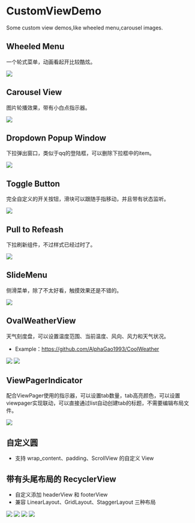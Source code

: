 # CustomViewDemo
Some custom view demos,like wheeled menu,carousel images.

## Wheeled Menu

一个轮式菜单，动画看起开比较酷炫。

![](http://oa3wvfmvl.bkt.clouddn.com/GIF.gif)

## Carousel View

图片轮播效果，带有小白点指示器。

![](http://oa3wvfmvl.bkt.clouddn.com/dsdsdsdGIF.gif)

## Dropdown Popup Window

下拉弹出窗口，类似于qq的登陆框，可以删除下拉框中的item。

![](http://oa3wvfmvl.bkt.clouddn.com/popupwindow.gif)

## Toggle Button

完全自定义的开关按钮，滑块可以跟随手指移动，并且带有状态监听。

![](http://oa3wvfmvl.bkt.clouddn.com/toggle.gif)

## Pull to Refeash

下拉刷新组件，不过样式已经过时了。

![](http://oa3wvfmvl.bkt.clouddn.com/pulltorefeash.gif)

## SlideMenu

侧滑菜单，除了不太好看，触摸效果还是不错的。

![](http://oa3wvfmvl.bkt.clouddn.com/SlideMenu.gif)

## OvalWeatherView

天气刻度盘，可以设置温度范围、当前温度、风向、风力和天气状况。
- Example：https://github.com/AlphaGao1993/CoolWeather

![](http://oa3wvfmvl.bkt.clouddn.com/weather111.png)
![](http://oa3wvfmvl.bkt.clouddn.com/weather222.png)

## ViewPagerIndicator

配合ViewPager使用的指示器，可以设置tab数量，tab高亮颜色，可以设置viewpager实现联动，可以直接通过list<String>自动创建tab的标题，不需要编辑布局文件。

![](http://oa3wvfmvl.bkt.clouddn.com/viewpagerindicator.gif)

## 自定义圆
- 支持 wrap_content、padding、ScrollView 的自定义 View

## 带有头尾布局的 RecyclerView
- 自定义添加 headerView 和 footerView
- 兼容 LinearLayout、GridLayout、StaggerLayout 三种布局

![](http://oluujmx7v.bkt.clouddn.com/20170401124832.png)
![](http://oluujmx7v.bkt.clouddn.com/20170401124805.png)
![](http://oluujmx7v.bkt.clouddn.com/20170401124901.png)
![](http://oluujmx7v.bkt.clouddn.com/20170401124922.png)
